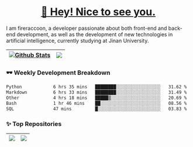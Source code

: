 <h1 align="center"><a href="https://blog.raccooncc.top">👋 Hey! Nice to see you.</a></h1>

I am fireraccoon, a developer passionate about both front-end and back-end development, as well as the development of new technologies in artificial intelligence, currently studying at Jinan University.

| <a href="#"><img src="https://github-readme-stats.raccooncc.top/api?username=fireraccoon&show_icons=true&include_all_commits=true&theme=buefy&hide_border=true" alt="Github Stats" /></a> | <a href="#"><img src="https://github-readme-stats.raccooncc.top/api/top-langs/?username=fireraccoon&layout=compact&theme=buefy&hide_border=true" /></a> |
| --- | --- |

### 🕶 Weekly Development Breakdown

<!--START_SECTION:waka-->

```txt
Python            6 hrs 35 mins   ████████░░░░░░░░░░░░░░░░░   31.62 %
Markdown          6 hrs 33 mins   ████████░░░░░░░░░░░░░░░░░   31.49 %
Other             4 hrs 18 mins   █████▒░░░░░░░░░░░░░░░░░░░   20.69 %
Bash              1 hr 46 mins    ██░░░░░░░░░░░░░░░░░░░░░░░   08.56 %
SQL               47 mins         █░░░░░░░░░░░░░░░░░░░░░░░░   03.83 %
```

<!--END_SECTION:waka-->

### ✨ Top Repositories

| <a href="https://github.com/fireraccoon/AdvVis-CNN"><img src="https://github-readme-stats.raccooncc.top/api/pin/?username=fireraccoon&repo=AdvVis-CNN&theme=buefy&hide_border=true" /></a> | <a href="https://github.com/fireraccoon/leetcode-solutions"><img src="https://github-readme-stats.raccooncc.top/api/pin/?username=fireraccoon&repo=leetcode-solutions&theme=buefy&hide_border=true" /></a> |
| --- | --- |
